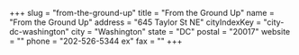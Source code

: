 +++
slug = "from-the-ground-up"
title = "From the Ground Up"
name = "From the Ground Up"
address = "645 Taylor St NE"
cityIndexKey = "city-dc-washington"
city = "Washington"
state = "DC"
postal = "20017"
website = ""
phone = "202-526-5344 ex"
fax = ""
+++
